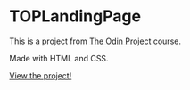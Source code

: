 # TOPLandingPage
This is a project from <a href="https://www.theodinproject.com/">The Odin Project</a> course.

Made with HTML and CSS.

<a href="https://tashawolff.github.io/TOPLandingPage/">View the project!</a>
